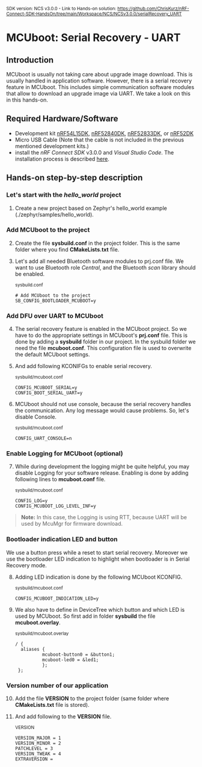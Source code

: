 <sup>SDK version: NCS v3.0.0  -  Link to Hands-on solution: https://github.com/ChrisKurz/nRF-Connect-SDK-HandsOn/tree/main/Workspace/NCS/NCSv3.0.0/serialRecovery_UART</sup>

# MCUboot: Serial Recovery - UART

## Introduction

MCUboot is usually not taking care about upgrade image download. This is usually handled in application software. However, there is a serial recovery feature in MCUboot. This includes simple communication software modules that allow to download an upgrade image via UART. We take a look on this in this hands-on.

## Required Hardware/Software
- Development kit [nRF54L15DK](https://www.nordicsemi.com/Products/Development-hardware/nRF54L15-DK), [nRF52840DK](https://www.nordicsemi.com/Products/Development-hardware/nRF52840-DK), [nRF52833DK](https://www.nordicsemi.com/Products/Development-hardware/nRF52833-DK), or [nRF52DK](https://www.nordicsemi.com/Products/Development-hardware/nrf52-dk) 
- Micro USB Cable (Note that the cable is not included in the previous mentioned development kits.)
- install the _nRF Connect SDK_ v3.0.0 and _Visual Studio Code_. The installation process is described [here](https://academy.nordicsemi.com/courses/nrf-connect-sdk-fundamentals/lessons/lesson-1-nrf-connect-sdk-introduction/topic/exercise-1-1/).

## Hands-on step-by-step description 

### Let's start with the _hello_world_ project

1) Create a new project based on Zephyr's hello_world example (./zephyr/samples/hello_world).

### Add MCUboot to the project

2) Create the file __sysbuild.conf__ in the project folder. This is the same folder where you find __CMakeLists.txt__ file. 
3) Let's add all needed Bluetooth software modules to prj.conf file. We want to use Bluetooth role _Central_, and the Bluetooth _scan_ library should be enabled. 

    <sup>sysbuild.conf</sup>

       # Add MCUboot to the project
       SB_CONFIG_BOOTLOADER_MCUBOOT=y


### Add DFU over UART to MCUboot

4) The serial recovery feature is enabled in the MCUboot project. So we have to do the appropriate settings in MCUboot's __prj.conf__ file. This is done by adding a __sysbuild__ folder in our project. In the sysbuild folder we need the file __mcuboot.conf__. This configuration file is used to overwrite the default MCUboot settings.
5) And add following KCONIFGs to enable serial recovery.

    <sup>sysbuild/mcuboot.conf</sup>

       CONFIG_MCUBOOT_SERIAL=y
       CONFIG_BOOT_SERIAL_UART=y

6) MCUboot should not use console, because the serial recovery handles the communication. Any log message would cause problems. So, let's disable Console.

    <sup>sysbuild/mcuboot.conf</sup>
    
       CONFIG_UART_CONSOLE=n


### Enable Logging for MCUboot (optional)

7) While during development the logging might be quite helpful, you may disable Logging for your software release. Enabling is done by adding following lines to __mcuboot.conf__ file.

    <sup>sysbuild/mcuboot.conf</sup>
    
       CONFIG_LOG=y
       CONFIG_MCUBOOT_LOG_LEVEL_INF=y

> __Note:__ In this case, the Logging is using RTT, because UART will be used by McuMgr for firmware download.
> 

### Bootloader indication LED and button

We use a button press while a reset to start serial recovery. Moreover we use the bootloader LED indication to highlight when bootloader is in Serial Recovery mode.

8) Adding LED indication is done by the following MCUboot KCONFIG.

    <sup>sysbuild/mcuboot.conf</sup>

       CONFIG_MCUBOOT_INDICATION_LED=y

9) We also have to define in DeviceTree which button and which LED is used by MCUboot. So first add in folder __sysbuild__ the file __mcuboot.overlay__.

    <sup>sysbuild/mcuboot.overlay</sup>

       / {
         aliases {
                 mcuboot-button0 = &button1;
                 mcuboot-led0 = &led1;
                 };
        };


### Version number of our application

10) Add the file __VERSION__ to the project folder (same folder where __CMakeLists.txt__ file is stored).
11) And add following to the __VERSION__ file.

    <sup>VERSION</sup>   

        VERSION_MAJOR = 1
        VERSION_MINOR = 2
        PATCHLEVEL = 3
        VERSION_TWEAK = 4
        EXTRAVERSION = 
